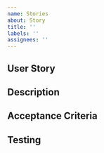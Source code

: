 ```yaml
---
name: Stories
about: Story
title: ''
labels: ''
assignees: ''
---
```


## User Story

## Description

## Acceptance Criteria

## Testing

